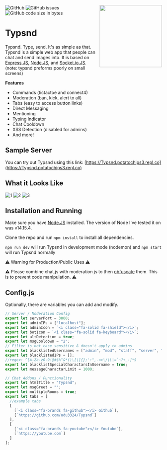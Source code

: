 <img align="right" src="https://raw.githubusercontent.com/udu3324/Typsnd/master/public/img/favicon.png?raw=true" height="200" width="200">

<img alt="GitHub" src="https://img.shields.io/github/license/udu3324/Typsnd">

<img alt="GitHub issues" src="https://img.shields.io/github/issues/udu3324/Typsnd">

<img alt="GitHub code size in bytes" src="https://img.shields.io/github/languages/code-size/udu3324/Typsnd">

# Typsnd
Typsnd. Type, send. It's as simple as that. Typsnd is a simple web app that people can chat and send images into. It is based on [Express.JS](https://expressjs.com/), [Node.JS](https://nodejs.org/), and [Socket.io.JS](https://socket.io/). (note: typsnd preforms poorly on small screens)
   
**Features**   
 - Commands (tictactoe and connect4)
 - Moderation (ban, kick, alert to all)
 - Tabs (easy to access button links)
 - Direct Messaging
 - Mentioning
 - Typing Indicator
 - Chat Cooldown
 - XSS Detection (disabled for admins)
 - And more!

## Sample Server
You can try out Typsnd using this link: [https://Typsnd.potatochips3.repl.co](https://Typsnd.potatochips3.repl.co)

## What it Looks Like
![1](https://media.discordapp.net/attachments/956773599644090379/989685655225397348/unknown.png)
![2](https://cdn.discordapp.com/attachments/956773599644090379/989687528045019166/unknown.png)
![3](https://cdn.discordapp.com/attachments/956773599644090379/989687994812366899/unknown.png)

## Installation and Running
Make sure you have [Node.JS](https://nodejs.org/en/download) installed. The version of Node I've tested it on was v14.15.4. 

Clone the repo and run `npm install` to install all dependencies. 

`npm run dev` will run Typsnd in development mode (nodemon) and `npm start` will run Typsnd normally

⚠ Warning for Production/Public Uses ⚠

⚠ Please combine chat.js with moderation.js to then [obfuscate](https://obfuscator.io/) them. This is to prevent code manipulation. ⚠

## Config.js
Optionally, there are variables you can add and modify. 
```javascript
// Server / Moderation Config
export let serverPort = 3000;
export let adminIPs = ["localhost"];
export let adminIcon = `<i class="fa-solid fa-shield"></i>`;
export let botIcon = `<i class="fa-solid fa-keyboard"></i>`;
export let altDetection = true;
export let msgCooldown = "2";
// Filter is not case sensitive & doesn't apply to admins
export let blacklistedUsernames = ["admin", "mod", "staff", "server", "typsnd", "code", "system"];
export let blacklistedIPs = [];
//regex: ^[A-Za-z0-9!@#$%^&*()\[\]{};':",.<>\/\\|=`~?+_-]*$
export let blacklistSpecialCharactarsInUsername = true;
export let messageCharactarLimit = 1000;

// Chat Addons / Functionality
export let htmlTitle = "Typsnd";
export let msgGreet = "";
export let multipleRooms = true;
export let tabs = [
  //example tabs
  [
    [`<i class="fa-brands fa-github"></i> Github`],
    [`https://github.com/udu3324/Typsnd`]
  ],
  [
    [`<i class="fa-brands fa-youtube"></i> Youtube`],
    [`https://youtube.com`]
  ]
];
```
